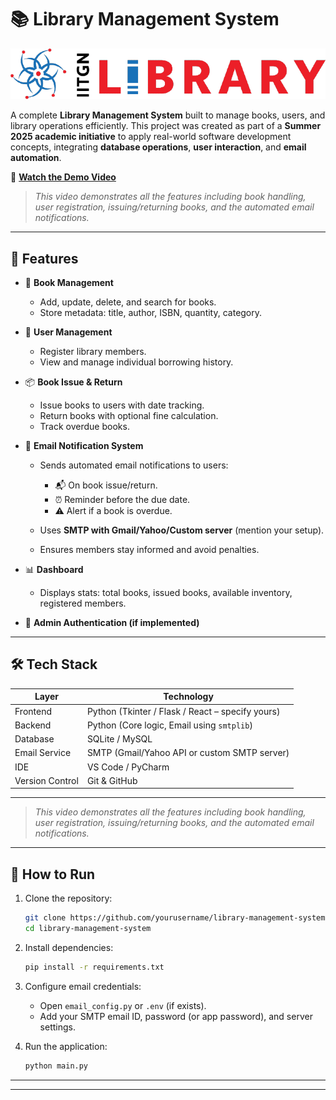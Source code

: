 

# 📚 Library Management System

[![Watch on YouTube](iitgn_logo.png)](https://www.youtube.com/watch?v=EUgHJfPR3WE)



A complete **Library Management System** built to manage books, users, and library operations efficiently. This project was created as part of a **Summer 2025 academic initiative** to apply real-world software development concepts, integrating **database operations**, **user interaction**, and **email automation**.

🎥 **[Watch the Demo Video](https://www.youtube.com/watch?v=EUgHJfPR3WE)**



> *This video demonstrates all the features including book handling, user registration, issuing/returning books, and the automated email notifications.*


---

## 🚀 Features

* 📖 **Book Management**

  * Add, update, delete, and search for books.
  * Store metadata: title, author, ISBN, quantity, category.

* 👤 **User Management**

  * Register library members.
  * View and manage individual borrowing history.

* 📦 **Book Issue & Return**

  * Issue books to users with date tracking.
  * Return books with optional fine calculation.
  * Track overdue books.

* 📧 **Email Notification System**

  * Sends automated email notifications to users:

    * 📬 On book issue/return.
    * ⏰ Reminder before the due date.
    * ⚠️ Alert if a book is overdue.
  * Uses **SMTP with Gmail/Yahoo/Custom server** (mention your setup).
  * Ensures members stay informed and avoid penalties.

* 📊 **Dashboard**

  * Displays stats: total books, issued books, available inventory, registered members.

* 🔐 **Admin Authentication (if implemented)**

---

## 🛠️ Tech Stack

| Layer           | Technology                                       |
| --------------- | ------------------------------------------------ |
| Frontend        | Python (Tkinter / Flask / React – specify yours) |
| Backend         | Python (Core logic, Email using `smtplib`)       |
| Database        | SQLite / MySQL                                   |
| Email Service   | SMTP (Gmail/Yahoo API or custom SMTP server)     |
| IDE             | VS Code / PyCharm                                |
| Version Control | Git & GitHub                                     |

---




> *This video demonstrates all the features including book handling, user registration, issuing/returning books, and the automated email notifications.*

---



## 🏁 How to Run

1. Clone the repository:

   ```bash
   git clone https://github.com/yourusername/library-management-system.git
   cd library-management-system
   ```

2. Install dependencies:

   ```bash
   pip install -r requirements.txt
   ```

3. Configure email credentials:

   * Open `email_config.py` or `.env` (if exists).
   * Add your SMTP email ID, password (or app password), and server settings.

4. Run the application:

   ```bash
   python main.py
   ```

---


---



